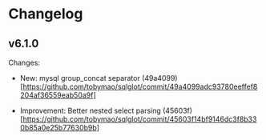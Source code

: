Changelog
=========

v6.1.0
------

Changes:

- New: mysql group\_concat separator (49a4099)[https://github.com/tobymao/sqlglot/commit/49a4099adc93780eeffef8204af36559eab50a9f]

- Improvement: Better nested select parsing (45603f)[https://github.com/tobymao/sqlglot/commit/45603f14bf9146dc3f8b330b85a0e25b77630b9b]
